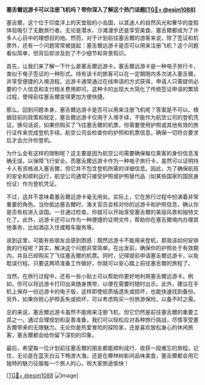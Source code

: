 **塞舌爾远游卡可以注册飞机吗？带你深入了解这个热门话题[[TG💪+ @esim1088](https://t.me/s/esim1088)]**

塞舌爾，这个位于印度洋上的天堂般的小岛国，以其迷人的自然风光和奢华的度假体验吸引了无数旅行者。无论是潜水、沙滩漫步还是享受美食，塞舌爾都成为了许多人心目中的理想目的地。然而，对于计划前往塞舌爾的游客来说，除了签证和机票外，还有一个问题常常被提起：塞舌爾远游卡是否可以用来注册飞机？这个问题看似简单，但背后却涉及到了不少细节和背景知识。

首先，让我们来了解一下什么是塞舌爾远游卡。塞舌爾远游卡是一种电子旅行卡，类似于电子签证的一种形式。持有该卡的旅客可以在一定期限内多次进入塞舌爾，并享受便捷的入境流程。远游卡通常通过在线申请的方式获得，申请人只需提供必要的个人信息和支付相关费用即可。这种卡的出现大大简化了传统签证申请的繁琐过程，使得前往塞舌爾变得更加方便快捷。

那么，回到问题本身，塞舌爾远游卡是否可以用来注册飞机呢？答案是不可以。根据目前的政策和规定，塞舌爾远游卡仅用于入境手续，不能作为航空公司的登机凭证。换句话说，如果你购买了飞往塞舌爾的机票，你需要使用护照或其他有效的旅行证件来完成登机手续。航空公司会检查你的护照和机票信息，确保一切符合要求后才会允许你登机。

为什么会有这样的限制呢？这主要是因为航空公司需要确保每位乘客的身份信息准确无误，以保障飞行安全。而塞舌爾远游卡作为一种电子旅行卡，虽然可以证明持卡人有资格进入塞舌爾，但它并不包含登机所需的详细信息。因此，为了确保航班的安全和顺利运行，航空公司通常只接受护照或护照替代品（如某些国家的国民身份证）作为登机凭证。

不过，这并不意味着塞舌爾远游卡毫无用处。实际上，它在旅行过程中扮演着非常重要的角色。当你抵达塞舌爾时，海关官员会核对你的远游卡和护照信息，确认你是否有权进入该国。一旦通过检查，你就可以开始享受塞舌爾的美丽风景和独特文化了。此外，远游卡还可以作为一种便捷的证明文件，帮助你在塞舌爾境内办理其他事务，比如酒店入住或租车服务等。

说到这里，可能有些朋友会感到困惑：既然远游卡不能用来登机，那我该如何安排我的行程呢？其实，解决这个问题非常简单。在出发前，确保你的护照处于有效期内，并且已经购买了飞往塞舌爾的机票。同时，记得提前申请塞舌爾远游卡，以免耽误行程。只要这两项准备工作做好，你就可以安心踏上前往塞舌爾的旅程了。

当然，在旅行过程中，还有一些小贴士可以帮助你更好地利用塞舌爾远游卡。例如，你可以将远游卡打印出来随身携带，以便在需要时随时出示。此外，建议在手机上保存一份远游卡的电子版，这样即使纸质版遗失或损坏，也能快速找到备份。另外，如果你担心护照丢失或损坏，可以考虑购买一份旅游保险，以备不时之需。

总的来说，塞舌爾远游卡虽然不能用来注册飞机，但它仍然是前往塞舌爾的重要工具之一。通过合理规划和妥善准备，我们可以轻松应对各种旅行挑战，尽情享受塞舌爾带来的无限魅力。无论你是热爱冒险的探险家，还是喜欢放松身心的休闲旅客，塞舌爾都会给你留下深刻的印象。

最后，希望每一位计划前往塞舌爾的朋友都能顺利成行，收获一段难忘的旅程。记住，无论是在蓝天白云下畅游大海，还是在椰林树影间品味美食，塞舌爾都会用它独特的魅力征服每一个旅人的心。祝大家旅途愉快！

[[TG💪+ @esim1088](https://t.me/s/esim1088) ![Image](https://i.postimg.cc/4NQfJmqS/Snipaste-2025-05-13-00-14-12.png)]